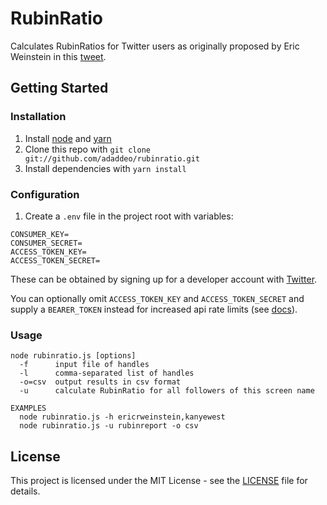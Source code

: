 # RubinRatio

Calculates RubinRatios for Twitter users as originally proposed by Eric Weinstein in this [tweet](https://twitter.com/EricRWeinstein/status/1063109239579627521).

## Getting Started

### Installation

1. Install [node](https://nodejs.org/en/download/) and [yarn](https://yarnpkg.com/lang/en/docs/install)
2. Clone this repo with
`git clone git://github.com/adaddeo/rubinratio.git`
3. Install dependencies with `yarn install`

### Configuration

1. Create a `.env` file in the project root with variables:
  ```
  CONSUMER_KEY=
  CONSUMER_SECRET=
  ACCESS_TOKEN_KEY=
  ACCESS_TOKEN_SECRET=
  ```
  These can be obtained by signing up for a developer account with [Twitter](https://developer.twitter.com/en/docs/basics/developer-portal/guides/apps).

  You can optionally omit `ACCESS_TOKEN_KEY` and `ACCESS_TOKEN_SECRET` and supply a `BEARER_TOKEN` instead for increased api rate limits (see [docs](https://developer.twitter.com/en/docs/basics/authentication/guides/bearer-tokens.html)).

### Usage

```
node rubinratio.js [options]
  -f      input file of handles
  -l      comma-separated list of handles
  -o=csv  output results in csv format
  -u      calculate RubinRatio for all followers of this screen name

EXAMPLES
  node rubinratio.js -h ericrweinstein,kanyewest
  node rubinratio.js -u rubinreport -o csv
```

## License

This project is licensed under the MIT License - see the [LICENSE](LICENSE) file for details.
